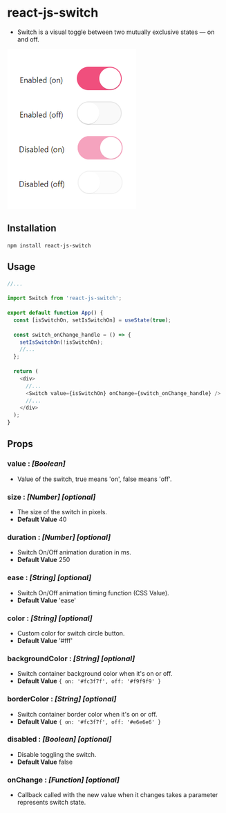 # react-js-switch

- Switch is a visual toggle between two mutually exclusive states — on and off.

![](https://github.com/alabsi91/react-js-switch/blob/readme/react-switches.png)

## Installation

`npm install react-js-switch`

## Usage

```javascript
//...

import Switch from 'react-js-switch';

export default function App() {
  const [isSwitchOn, setIsSwitchOn] = useState(true);

  const switch_onChange_handle = () => {
    setIsSwitchOn(!isSwitchOn);
    //...
  };

  return (
    <div>
      //...
      <Switch value={isSwitchOn} onChange={switch_onChange_handle} />
      //...
    </div>
  );
}
```

## Props

### value : _[Boolean]_

- Value of the switch, true means 'on', false means 'off'.

### size : _[Number] [optional]_

- The size of the switch in pixels.
- **Default Value** 40

### duration : _[Number] [optional]_

- Switch On/Off animation duration in ms.
- **Default Value** 250

### ease : _[String] [optional]_

- Switch On/Off animation timing function (CSS Value).
- **Default Value** 'ease'

### color : _[String] [optional]_

- Custom color for switch circle button.
- **Default Value** '#fff'

### backgroundColor : _[String] [optional]_

- Switch container background color when it's on or off.
- **Default Value** `{ on: '#fc3f7f', off: '#f9f9f9' }`

### borderColor : _[String] [optional]_

- Switch container border color when it's on or off.
- **Default Value** `{ on: '#fc3f7f', off: '#e6e6e6' }`

### disabled : _[Boolean] [optional]_

- Disable toggling the switch.
- **Default Value** false

### onChange : _[Function] [optional]_

- Callback called with the new value when it changes takes a parameter represents switch state.
